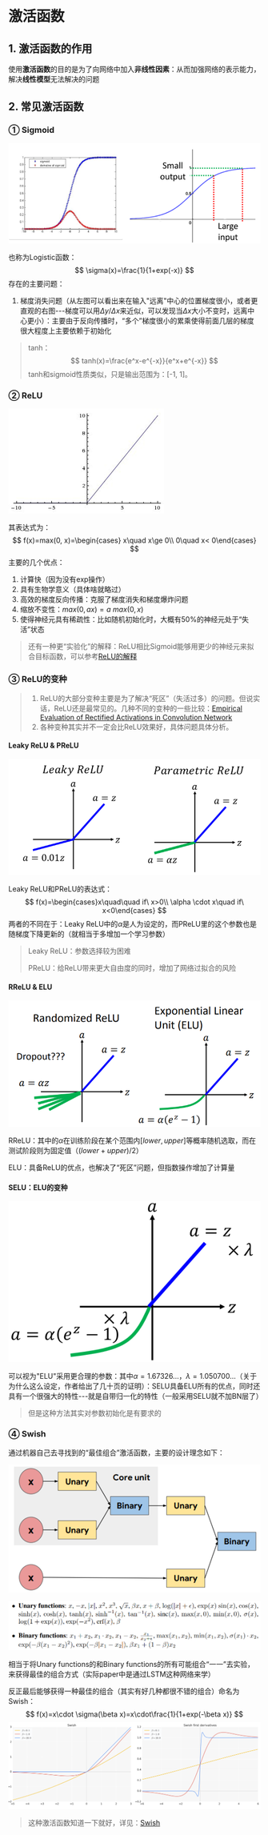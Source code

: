 # 激活函数

## 1. 激活函数的作用

使用**激活函数**的目的是为了向网络中加入**非线性因素**：从而加强网络的表示能力，解决**线性模型**无法解决的问题

## 2. 常见激活函数

### ① Sigmoid

![p1](png/pic1.png)

也称为Logistic函数：
$$
\sigma(x)=\frac{1}{1+exp(-x)}
$$
存在的主要问题：

1. 梯度消失问题（从左图可以看出来在输入"远离"中心的位置梯度很小，或者更直观的右图---梯度可以用$\Delta y/\Delta x$来近似，可以发现当$\Delta x$大小不变时，远离中心更小）：主要由于反向传播时，“多个”梯度很小的累乘使得前面几层的梯度很大程度上主要依赖于初始化

> tanh：
> $$
> tanh(x)=\frac{e^x-e^{-x}}{e^x+e^{-x}}
> $$
> tanh和sigmoid性质类似，只是输出范围为：[-1, 1]。

### ② ReLU

![relu](png/relu.jpg)

其表达式为：
$$
f(x)=max(0, x)=\begin{cases} x\quad x\ge 0\\ 0\quad x< 0\end{cases}
$$
主要的几个优点：

1. 计算快（因为没有exp操作）
2. 具有生物学意义（具体啥就略过）
3. 高效的梯度反向传播：克服了梯度消失和梯度爆炸问题
4. 缩放不变性：$max(0,ax)=a\ max(0,x)$
5. 使得神经元具有稀疏性：比如随机初始化时，大概有50%的神经元处于“失活”状态

> 还有一种更“实验化”的解释：ReLU相比Sigmoid能够用更少的神经元来拟合目标函数，可以参考[ReLU的解释](https://zhuanlan.zhihu.com/p/30087747)

### ③ ReLU的变种

> 1. ReLU的大部分变种主要是为了解决“死区”（失活过多）的问题。但说实话，ReLU还是最常见的。几种不同的变种的一些比较：[Empirical Evaluation of Rectified Activations in Convolution Network](https://arxiv.org/pdf/1505.00853.pdf)
> 2. 各种变种其实并不一定会比ReLU效果好，具体问题具体分析。

#### Leaky ReLU & PReLU 

![lrelu](png/lrelu.png)

Leaky ReLU和PReLU的表达式：
$$
f(x)=\begin{cases}x\quad\quad if\ x>0\\ \alpha \cdot x\quad if\ x<0\end{cases}
$$
两者的不同在于：Leaky ReLU中的$\alpha$是人为设定的，而PReLU里的这个参数也是随梯度下降更新的（就相当于多增加一个学习参数）

> Leaky ReLU：参数选择较为困难
>
> PReLU：给ReLU带来更大自由度的同时，增加了网络过拟合的风险

#### RReLU & ELU

![elu](png/elu.png)

RReLU：其中的$\alpha$在训练阶段在某个范围内$[lower, upper]$等概率随机选取，而在测试阶段则为固定值（$(lower+upper)/2$）

ELU：具备ReLU的优点，也解决了“死区”问题，但指数操作增加了计算量

#### SELU：ELU的变种

![selu](png/selu.png)

可以视为"ELU"采用更合理的参数：其中$\alpha=1.67326...$，$\lambda=1.050700...$（关于为什么这么设定，作者给出了几十页的证明）：SELU具备ELU所有的优点，同时还具有一个很强大的特性---就是自带归一化的特性（一般采用SELU就不加BN层了）

> 但是这种方法其实对参数初始化是有要求的

### ④ Swish

通过机器自己去寻找到的“最佳组合”激活函数，主要的设计理念如下：

![s1](png/s1.png)

![s2](png/s2.png)

相当于将Unary functions的和Binary functions的所有可能组合“一一”去实验，来获得最佳的组合方式（实际paper中是通过LSTM这种网络来学）

反正最后能够获得一种最佳的组合（其实有好几种都很不错的组合）命名为Swish：
$$
f(x)=x\cdot \sigma(\beta x)=x\cdot\frac{1}{1+exp(-\beta x)}
$$
![s3](png/s3.png)

> 这种激活函数知道一下就好，详见：[Swish](https://arxiv.org/pdf/1710.05941.pdf)

